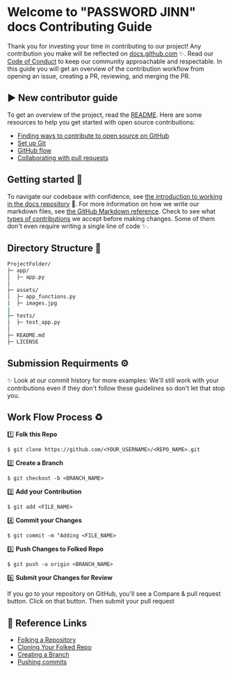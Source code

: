 # Welcome to "PASSWORD JINN" docs Contributing Guide 

Thank you for investing your time in contributing to our project! Any contribution you make will be reflected on [docs.github.com](https://docs.github.com/en) :sparkles:. 
Read our [Code of Conduct](https://github.com/seraph776/CtCI-Python-Edition/blob/main/docs/CODE-OF-CONDUCT.md) to keep our community approachable and respectable. In this guide you will get an overview of the contribution workflow from opening an issue, creating a PR, reviewing, and merging the PR.


## ▶️ New contributor guide

To get an overview of the project, read the [README](README.md). Here are some resources to help you get started with open source contributions:

- [Finding ways to contribute to open source on GitHub](https://docs.github.com/en/get-started/exploring-projects-on-github/finding-ways-to-contribute-to-open-source-on-github)
- [Set up Git](https://docs.github.com/en/get-started/quickstart/set-up-git)
- [GitHub flow](https://docs.github.com/en/get-started/quickstart/github-flow)
- [Collaborating with pull requests](https://docs.github.com/en/github/collaborating-with-pull-requests)


## Getting started 🌱

To navigate our codebase with confidence, see [the introduction to working in the docs repository]() :confetti_ball:. For more information on how we write our markdown files, see [the GitHub Markdown reference](https://docs.github.com/en/github/writing-on-github/getting-started-with-writing-and-formatting-on-github/basic-writing-and-formatting-syntax). Check to see what [types of contributions]() we accept before making changes.
Some of them don't even require writing a single line of code :sparkles:.


## Directory Structure 📂

```cmd
ProjectFolder/
├─ app/
│  ├─ app.py
│
├─ assets/
│  ├─ app_functions.py
|  ├─ images.jpg
|
├─ tests/
│  ├─ test_app.py
│  
├─ README.md
├─ LICENSE

```

## Submission Requirments ⚙️

✨ Look at our commit history for more examples: We'll still work with your contributions even if they don't follow these guidelines so don't let that stop you.


## Work Flow Process ♻️ 


1️⃣ **Folk this Repo**
```
$ git clone https://github.com/<YOUR_USERNAME>/<REPO_NAME>.git
```

2️⃣ **Create a Branch**
```
$ git checkout -b <BRANCH_NAME>
```

3️⃣ **Add your Contribution**
```
$ git add <FILE_NAME>
```

4️⃣ **Commit your Changes**

```
$ git commit -m "Adding <FILE_NAME>
```

5️⃣ **Push Changes to Folked Repo**

```
$ git push -u origin <BRANCH_NAME>
```

6️⃣ **Submit your Changes for Review**

If you go to your repository on GitHub, you'll see a Compare & pull request button. Click on that button. Then submit your pull request


##  🔗 Reference Links 

- [Folking a Repository](https://docs.github.com/en/get-started/quickstart/fork-a-repo#forking-a-repository)
- [Cloning Your Folked Repo](https://docs.github.com/en/get-started/quickstart/fork-a-repo#cloning-your-forked-repository)
- [Creating a Branch](https://docs.github.com/en/desktop/contributing-and-collaborating-using-github-desktop/making-changes-in-a-branch/managing-branches#creating-a-branch)
- [Pushing commits](https://docs.github.com/en/get-started/using-git/pushing-commits-to-a-remote-repository)
